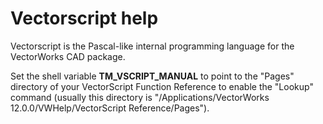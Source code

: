 # Vectorscript help

Vectorscript is the Pascal-like internal programming language for the
VectorWorks CAD package.

Set the shell variable **TM_VSCRIPT_MANUAL** to point to the
"Pages" directory of your VectorScript Function Reference to enable the
"Lookup" command (usually this directory is "/Applications/VectorWorks
12.0.0/VWHelp/VectorScript Reference/Pages").
